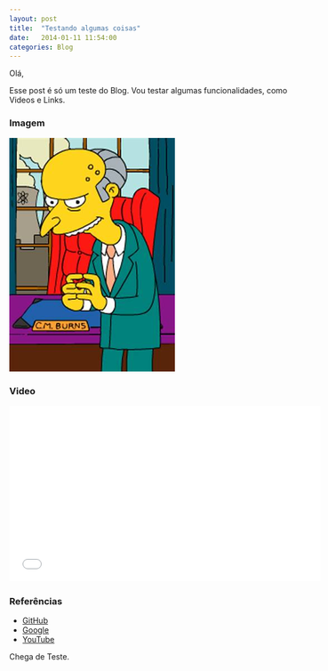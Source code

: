 ```yaml
---
layout: post
title:  "Testando algumas coisas"
date:   2014-01-11 11:54:00
categories: Blog
---
```


Olá,

Esse post é só um teste do Blog. Vou testar algumas funcionalidades, como Videos e Links.

<h3>Imagem</h3>

<img src="/img/posts/srBurns.jpg" />

<h3>Video</h3>

<div class="video-container"> <iframe src="//www.youtube.com/embed/ovASq1-TfF0" frameborder="0" width="560" height="315"></iframe> </div> 

<h3>Referências</h3>

* <a href="#">GitHub</a>
* <a href="#">Google</a>
* <a href="#">YouTube</a>

Chega de Teste.
